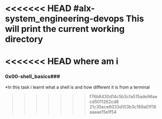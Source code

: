 <<<<<<< HEAD
#alx-system_engineering-devops
**This will print the current working directory**
=======
<<<<<<< HEAD
where am i
=======
### 0x00-shell_basics###
*In this task i learnt what a shell is and how different it is from a terminal

>>>>>>> f76b6430d14c5b3cfa515ade96aecd5011262cd8
>>>>>>> 21c35ece6033d103b3c189a01f16aaaae15e1f54
